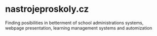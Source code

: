 # nastrojeproskoly.cz
Finding posibilities in betterment of school administrations systems, webpage presentation, learning management systems and automization 
